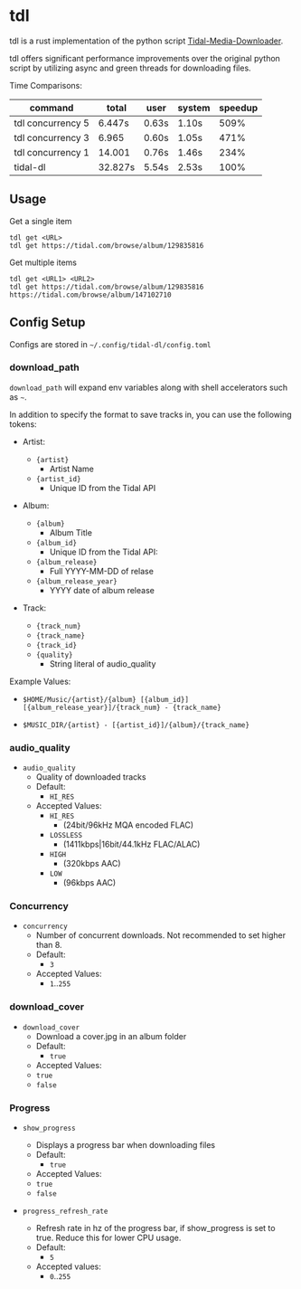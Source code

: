 # tdl

tdl is a rust implementation of the python script [Tidal-Media-Downloader](https://github.com/yaronzz/Tidal-Media-Downloader).

tdl offers significant performance improvements over the original python script by utilizing async and green threads for downloading files.


Time Comparisons:
 
| command | total | user | system | speedup | 
| ------- | ----- | ---- | ------ | ------- |
| tdl concurrency 5 | 6.447s | 0.63s | 1.10s | 509% |
| tdl concurrency 3 | 6.965 |  0.60s | 1.05s | 471% |
| tdl concurrency 1 | 14.001 | 0.76s | 1.46s | 234% |
| tidal-dl | 32.827s | 5.54s  | 2.53s | 100% | 

## Usage

Get a single item
```
tdl get <URL>
tdl get https://tidal.com/browse/album/129835816
```

Get multiple items
```
tdl get <URL1> <URL2> 
tdl get https://tidal.com/browse/album/129835816 https://tidal.com/browse/album/147102710  
```

## Config Setup

Configs are stored in `~/.config/tidal-dl/config.toml`

### download_path

`download_path` will expand env variables along with shell accelerators such as `~`.

In addition to specify the format to save tracks in, you can use the following tokens:

- Artist: 
  - `{artist}`
    - Artist Name
  - `{artist_id}`
    - Unique ID from the Tidal API
- Album: 
  - `{album}`
    - Album Title
  - `{album_id}`
    - Unique ID from the Tidal API: 
  - `{album_release}`
    - Full YYYY-MM-DD of relase
  - `{album_release_year}`
    - YYYY date of album release

- Track:
  - `{track_num}`
  - `{track_name}`
  - `{track_id}`
  - `{quality}`
    -  String literal of audio_quality

Example Values: 

- `$HOME/Music/{artist}/{album} [{album_id}] [{album_release_year}]/{track_num} - {track_name}`

- `$MUSIC_DIR/{artist} - [{artist_id}]/{album}/{track_name}`

### audio_quality

- `audio_quality` 
  - Quality of downloaded tracks
  - Default:
    - `HI_RES`
  - Accepted Values:
    - `HI_RES` 
      - (24bit/96kHz MQA encoded FLAC)
    - `LOSSLESS` 
      - (1411kbps|16bit/44.1kHz FLAC/ALAC)
    - `HIGH` 
      - (320kbps AAC)
    - `LOW` 
      - (96kbps AAC)

### Concurrency

- `concurrency`
    - Number of concurrent downloads. Not recommended to set higher than 8.
    - Default:
        - `3`
    - Accepted Values:
        - `1`..`255`


### download_cover

- `download_cover` 
  - Download a cover.jpg in an album folder
  - Default: 
    - `true`
  - Accepted Values: 
  - `true`
  - `false`

### Progress

- `show_progress`
  - Displays a progress bar when downloading files
  - Default: 
    - `true`
  - Accepted Values: 
  - `true`
  - `false`

- `progress_refresh_rate` 
  - Refresh rate in hz of the progress bar, if show_progress is set to true. Reduce this for lower CPU usage. 
  - Default:
    -  `5`
  - Accepted values: 
    - `0`..`255`
